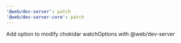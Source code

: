 ```yaml
---
'@web/dev-server': patch
'@web/dev-server-core': patch
---
```


Add option to modify chokidar watchOptions with @web/dev-server
